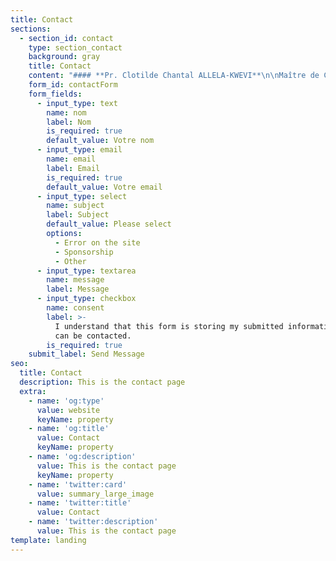 ```yaml
---
title: Contact
sections:
  - section_id: contact
    type: section_contact
    background: gray
    title: Contact
    content: "#### **Pr. Clotilde Chantal ALLELA-KWEVI**\n\nMaître de Conférences, Art et Littérature hispano-américains\n\n\nUniversité Omar Bongo\n\n\nFaculté de Lettres et Sciences Humaines\n\n\nDépartement\_ d’Etudes Ibériques et Latino-américaines\n\n\nBP: 17004 | Tél :(+241) 01-73-76-42\n\n\nLibreville (GABON)\n\n<yachadee1208@gmail.com>\n\n<clotilde.allela@yahoo.com>\n"
    form_id: contactForm
    form_fields:
      - input_type: text
        name: nom
        label: Nom
        is_required: true
        default_value: Votre nom
      - input_type: email
        name: email
        label: Email
        is_required: true
        default_value: Votre email
      - input_type: select
        name: subject
        label: Subject
        default_value: Please select
        options:
          - Error on the site
          - Sponsorship
          - Other
      - input_type: textarea
        name: message
        label: Message
      - input_type: checkbox
        name: consent
        label: >-
          I understand that this form is storing my submitted information so I
          can be contacted.
        is_required: true
    submit_label: Send Message
seo:
  title: Contact
  description: This is the contact page
  extra:
    - name: 'og:type'
      value: website
      keyName: property
    - name: 'og:title'
      value: Contact
      keyName: property
    - name: 'og:description'
      value: This is the contact page
      keyName: property
    - name: 'twitter:card'
      value: summary_large_image
    - name: 'twitter:title'
      value: Contact
    - name: 'twitter:description'
      value: This is the contact page
template: landing
---
```

